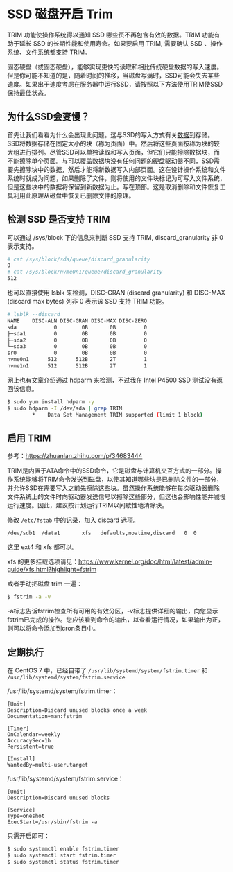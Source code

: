 # SSD 磁盘开启 Trim

TRIM 功能使操作系统得以通知 SSD 哪些页不再包含有效的数据。TRIM 功能有助于延长 SSD 的长期性能和使用寿命。如果要启用 TRIM, 需要确认 SSD 、操作系统、文件系统都支持 TRIM。

固态硬盘（或固态硬盘），能够实现更快的读取和相比传统硬盘数据的写入速度。但是你可能不知道的是，随着时间的推移，当磁盘写满时，SSD可能会失去某些速度。如果出于速度考虑在服务器中运行SSD，请按照以下方法使用TRIM使SSD保持最佳状态。

## **为什么SSD会变慢？**

首先让我们看看为什么会出现此问题。这与SSD的写入方式有关[数据](https://www.100tb.com/your-industry/big-data/)到存储。SSD将数据存储在固定大小的块（称为页面）中。然后将这些页面按称为块的较大组进行排列。尽管SSD可以单独读取和写入页面，但它们只能擦除数据块，而不能擦除单个页面。与可以覆盖数据块没有任何问题的硬盘驱动器不同，SSD需要先擦除块中的数据，然后才能将新数据写入内部页面。这在设计操作系统和文件系统时就成为问题，如果删除了文件，则将使用的文件块标记为可写入文件系统，但是这些块中的数据将保留到新数据为止。写在顶部。这是取消删除和文件恢复工具利用此原理从磁盘中恢复已删除文件的原理。





## 检测 SSD 是否支持 TRIM

可以通过 /sys/block 下的信息来判断 SSD 支持 TRIM, discard_granularity 非 0 表示支持。

```bash
# cat /sys/block/sda/queue/discard_granularity
0
# cat /sys/block/nvme0n1/queue/discard_granularity
512
```

也可以直接使用 lsblk 来检测，DISC-GRAN (discard granularity) 和 DISC-MAX (discard max bytes) 列非 0 表示该 SSD 支持 TRIM 功能。

```bash
# lsblk --discard
NAME    DISC-ALN DISC-GRAN DISC-MAX DISC-ZERO
sda            0        0B       0B         0
├─sda1         0        0B       0B         0
├─sda2         0        0B       0B         0
└─sda3         0        0B       0B         0
sr0            0        0B       0B         0
nvme0n1      512      512B       2T         1
nvme1n1      512      512B       2T         1
```

网上也有文章介绍通过 hdparm 来检测，不过我在 Intel P4500 SSD 测试没有返回该信息。

```bash
$ sudo yum install hdparm -y
$ sudo hdparm -I /dev/sda | grep TRIM
        *    Data Set Management TRIM supported (limit 1 block)
```



## 启用 TRIM

参考：https://zhuanlan.zhihu.com/p/34683444

TRIM是内置于ATA命令中的SSD命令，它是磁盘与计算机交互方式的一部分。操作系统能够将TRIM命令发送到磁盘，以使其知道哪些块是已删除文件的一部分，并允许SSD在需要写入之前先擦除这些块。虽然操作系统能够在每次驱动器删除文件系统上的文件时向驱动器发送信号以擦除这些部分，但这也会影响性能并减慢运行速度。因此，建议按计划运行TRIM以间歇性地清除块。

修改 `/etc/fstab` 中的记录，加入 discard 选项。

```
/dev/sdb1  /data1       xfs   defaults,noatime,discard   0  0
```

这里 ext4 和 xfs 都可以。

xfs 的更多挂载选项请见：https://www.kernel.org/doc/html/latest/admin-guide/xfs.html?highlight=fstrim

或者手动把磁盘 trim 一遍：

```bash
$ fstrim -a -v
```

-a标志告诉fstrim检查所有可用的有效分区，-v标志提供详细的输出，向您显示fstrim已完成的操作。您应该看到命令的输出，以查看运行情况，如果输出为正，则可以将命令添加到cron条目中。



## 定期执行

在 CentOS 7 中，已经自带了 `/usr/lib/systemd/system/fstrim.timer` 和 `/usr/lib/systemd/system/fstrim.service`

/usr/lib/systemd/system/fstrim.timer：

```
[Unit]
Description=Discard unused blocks once a week
Documentation=man:fstrim

[Timer]
OnCalendar=weekly
AccuracySec=1h
Persistent=true

[Install]
WantedBy=multi-user.target
```

/usr/lib/systemd/system/fstrim.service：

```
[Unit]
Description=Discard unused blocks

[Service]
Type=oneshot
ExecStart=/usr/sbin/fstrim -a
```

只需开启即可：

```bash
$ sudo systemctl enable fstrim.timer
$ sudo systemctl start fstrim.timer
$ sudo systemctl status fstrim.timer
```























